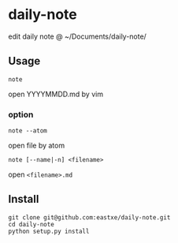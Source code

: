 # daily-note

edit daily note @ ~/Documents/daily-note/

## Usage

```
note
```
open YYYYMMDD.md by vim

### option

```
note --atom
```
open file by atom

```
note [--name|-n] <filename>
```
open `<filename>.md`

## Install

```
git clone git@github.com:eastxe/daily-note.git
cd daily-note
python setup.py install
```
